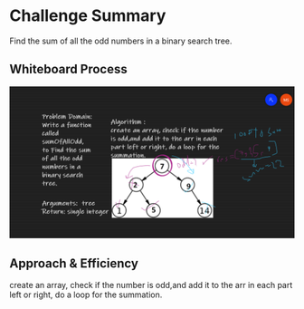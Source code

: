 # Challenge Summary

Find the sum of all the odd numbers in a binary search tree.

## Whiteboard Process

![img](cc19.png)

## Approach & Efficiency

create an array, check if the number is odd,and add it to the arr in each part left or right, do a loop for the summation.
